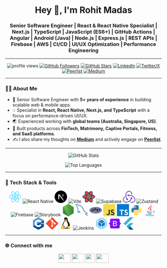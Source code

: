 <h1 align="center">Hey 👋, I'm Rohit Madas</h1>
<h3 align="center">
Senior Software Engineer | React & React Native Specialist | Next.js | TypeScript | JavaScript (ES6+) | GitHub Actions | Angular | Android (Java) | Node.js | Express.js | REST APIs | Firebase | AWS | CI/CD | UI/UX Optimization | Performance Engineering
</h3>

---

<p align="center">
  <img src="https://komarev.com/ghpvc/?username=Fewknowme&style=flat-square&color=blueviolet" alt="profile views"/>
  <a href="https://github.com/Fewknowme?tab=followers"><img src="https://img.shields.io/github/followers/Fewknowme?label=Followers&style=flat&color=blue" alt="GitHub Followers"/></a>
  <a href="https://github.com/Fewknowme"><img src="https://img.shields.io/github/stars/Fewknowme?label=Stars&style=flat&color=yellow" alt="GitHub Stars"/></a>
  <a href="https://linkedin.com/in/rohit-madas-41328b178"><img src="https://img.shields.io/badge/LinkedIn-Profile-blue?logo=linkedin" alt="LinkedIn"/></a>
  <a href="https://x.com/404_rohit_"><img src="https://img.shields.io/badge/Twitter/X-Follow-black?logo=x" alt="Twitter/X"/></a>
  <a href="https://peerlist.io/rohitmadas"><img src="https://img.shields.io/badge/Peerlist-Network-green?logo=peerlist" alt="Peerlist"/></a>
  <a href="https://medium.com/@rohitmadas744"><img src="https://img.shields.io/badge/Medium-Blog-black?logo=medium" alt="Medium"/></a>
</p>

---

### 👨‍💻 About Me  
- 🚀 Senior Software Engineer with **5+ years of experience** in building scalable web & mobile apps.  
- 💡 Specialist in **React, React Native, Next.js, and TypeScript** with a focus on performance-driven UI/UX.  
- 🌏 Experienced working with **global teams (Australia, Singapore, US)**.  
- 📱 Built products across **FinTech, Matrimony, Captive Portals, Fitness, and SaaS platforms**.  
- ✍️ I also share my thoughts on **[Medium](https://medium.com/@rohitmadas744)** and actively engage on **[Peerlist](https://peerlist.io/rohitmadas)**.  

---

<p align="center">
  <img src="https://github-readme-stats.vercel.app/api?username=Fewknowme&show_icons=true&theme=tokyonight" alt="GitHub Stats"/>
</p>

<p align="center">
  <img src="https://github-readme-stats.vercel.app/api/top-langs/?username=Fewknowme&layout=compact&theme=tokyonight" alt="Top Languages"/>
</p>

---

### 🔧 Tech Stack & Tools  

<p align="center">
  <!-- Core Frontend -->
  <img src="https://raw.githubusercontent.com/devicons/devicon/master/icons/react/react-original.svg" alt="React" width="40" height="40"/>
  <img src="https://reactnative.dev/img/header_logo.svg" alt="React Native" width="40" height="40"/>
  <img src="https://raw.githubusercontent.com/devicons/devicon/master/icons/nextjs/nextjs-original.svg" alt="Next.js" width="40" height="40"/>
  <img src="https://vitejs.dev/logo.svg" alt="Vite" width="40" height="40"/>
  <img src="https://raw.githubusercontent.com/TanStack/query/main/media/emblem-light.svg" alt="TanStack Query" width="40" height="40"/>
  <img src="https://www.vectorlogo.zone/logos/supabase/supabase-icon.svg" alt="Supabase" width="40" height="40"/>
  <img src="https://raw.githubusercontent.com/devicons/devicon/master/icons/redux/redux-original.svg" alt="Redux" width="40" height="40"/>
  <img src="https://encrypted-tbn0.gstatic.com/images?q=tbn:ANd9GcRpHj4UwTW4ANSlNjzQOiiOqfDa6kal9RpF0A&s" alt="Zustand" width="40" height="40"/>
  
  <!-- Mobile & Backend -->
  <img src="https://www.vectorlogo.zone/logos/firebase/firebase-icon.svg" alt="Firebase" width="40" height="40"/>
  <img src="https://www.svgrepo.com/show/354397/storybook-icon.svg" alt="Storybook" width="40" height="40"/>
  <img src="https://raw.githubusercontent.com/devicons/devicon/master/icons/nodejs/nodejs-original.svg" alt="Node.js" width="40" height="40"/>
  <img src="https://raw.githubusercontent.com/devicons/devicon/master/icons/mysql/mysql-original.svg" alt="MySQL" width="40" height="40"/>
  <img src="https://raw.githubusercontent.com/devicons/devicon/master/icons/php/php-original.svg" alt="PHP" width="40" height="40"/>

  <!-- Programming Languages -->
  <img src="https://raw.githubusercontent.com/devicons/devicon/master/icons/javascript/javascript-original.svg" alt="JavaScript" width="40" height="40"/>
  <img src="https://raw.githubusercontent.com/devicons/devicon/master/icons/typescript/typescript-original.svg" alt="TypeScript" width="40" height="40"/>
  <img src="https://raw.githubusercontent.com/devicons/devicon/master/icons/python/python-original.svg" alt="Python" width="40" height="40"/>
  <img src="https://raw.githubusercontent.com/devicons/devicon/master/icons/java/java-original.svg" alt="Java" width="40" height="40"/>
  <img src="https://raw.githubusercontent.com/devicons/devicon/master/icons/cplusplus/cplusplus-original.svg" alt="C++" width="40" height="40"/>
  
  <!-- Tools -->
  <img src="https://raw.githubusercontent.com/devicons/devicon/master/icons/git/git-original.svg" alt="Git" width="40" height="40"/>
  <img src="https://raw.githubusercontent.com/devicons/devicon/master/icons/linux/linux-original.svg" alt="Linux" width="40" height="40"/>
  <img src="https://www.vectorlogo.zone/logos/jenkins/jenkins-icon.svg" alt="Jenkins" width="40" height="40"/>
  <img src="https://raw.githubusercontent.com/devicons/devicon/master/icons/webpack/webpack-original.svg" alt="Webpack" width="40" height="40"/>
  <img src="https://raw.githubusercontent.com/devicons/devicon/master/icons/bootstrap/bootstrap-original.svg" alt="Bootstrap" width="40" height="40"/>
  <img src="https://raw.githubusercontent.com/devicons/devicon/master/icons/flutter/flutter-original.svg" alt="Flutter" width="40" height="40"/>
</p>

---

### 🌐 Connect with me  

<p align="center">
  <a href="https://x.com/404_rohit_" target="_blank"><img src="https://cdn.jsdelivr.net/gh/simple-icons/simple-icons/icons/x.svg" height="30" width="40"/></a>
  <a href="https://linkedin.com/in/rohit-madas-41328b178" target="_blank"><img src="https://cdn.jsdelivr.net/gh/simple-icons/simple-icons/icons/linkedin.svg" height="30" width="40"/></a>
  <a href="https://peerlist.io/rohitmadas" target="_blank"><img src="https://media.licdn.com/dms/image/v2/C4D0BAQGjCtiL8FcUcw/company-logo_200_200/company-logo_200_200/0/1646835555233/peerlist_logo?e=2147483647&v=beta&t=BDkNItLoTzk-wReBiGgHqakmvc5iQnulzdCTPafcRMU" height="30" width="30"/></a>
  <a href="https://medium.com/@rohitmadas744" target="_blank"><img src="https://cdn.jsdelivr.net/gh/simple-icons/simple-icons/icons/medium.svg" height="30" width="40"/></a>
</p>
